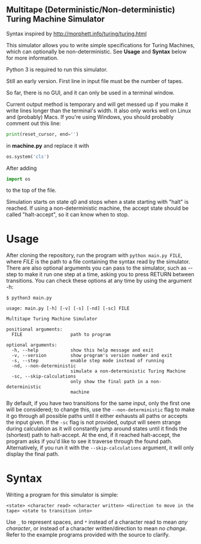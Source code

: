 ## Multitape (Deterministic/Non-deterministic) Turing Machine Simulator

Syntax inspired by http://morphett.info/turing/turing.html

This simulator allows you to write simple specifications for Turing Machines, which can optionally be non-deterministic. See __Usage__ and __Syntax__ below for more information.

Python 3 is required to run this simulator.

Still an early version. First line in input file must be the number of tapes.

So far, there is no GUI, and it can only be used in a terminal window.

Current output method is temporary and will get messed up if you make it write lines longer than the terminal's width.
It also only works well on Linux and (probably) Macs. If you're using Windows, you should probably comment out this line:
```python
print(reset_cursor, end='')
```
in __machine.py__ and replace it with
```python
os.system('cls')
```
After adding
```python
import os
```
to the top of the file.

Simulation starts on state q0 and stops when a state starting with "halt" is reached.
If using a non-deterministic machine, the accept state should be called "halt-accept", so it can know when to stop.

# Usage
After cloning the repository, run the program with `python main.py FILE`, where _FILE_ is the path to a file containing the syntax read by the simulator. There are also optional arguments you can pass to the simulator, such as --step to make it run one step at a time, asking you to press RETURN between transitions. You can check these options at any time by using the argument -h:
```
$ python3 main.py

usage: main.py [-h] [-v] [-s] [-nd] [-sc] FILE

Multitape Turing Machine Simulator

positional arguments:
  FILE                  path to program

optional arguments:
  -h, --help            show this help message and exit
  -v, --version         show program's version number and exit
  -s, --step            enable step mode instead of running
  -nd, --non-deterministic
                        simulate a non-deterministic Turing Machine
  -sc, --skip-calculations
                        only show the final path in a non-deterministic
                        machine
```

By default, if you have two transitions for the same input, only the first one will be considered; to change this, use the `--non-deterministic` flag to make it go through all possible paths until it either exhausts all paths or accepts the input given. If the `-sc` flag is not provided, output will seem strange during calculation as it will constantly jump around states until it finds the (shortest) path to halt-accept. At the end, if it reached halt-accept, the program asks if you'd like to see it traverse through the found path. Alternatively, if you run it with the `--skip-calculations` argument, it will only display the final path. 

# Syntax
Writing a program for this simulator is simple:
```
<state> <character read> <character written> <direction to move in the tape> <state to transition into>
```
Use `_` to represent spaces, and `*` instead of a character read to mean _any character_, or instead of a character written/direction to mean _no change_. Refer to the example programs provided with the source to clarify.
